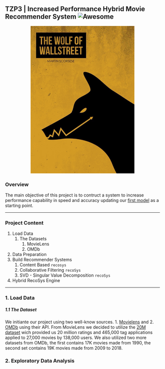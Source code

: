## TZP3 | Increased Performance Hybrid Movie Recommender System ![Awesome](https://awesome.re/badge.svg)


<p align="center"> 
<img src="img/tzp3_img.gif">
</p>

### Overview 
The main objective of this project is to contruct a system to increase performance capability in speed and accuracy updating our [first model](https://columbia.bootcampcontent.com/Zee/movies_rec_project_3) as a starting point.

---
### Project Content
1. Load Data
   1. The Datasets
      1. MovieLens
      2. OMDb
2. Data Preparation 
3. Build Recommender Systems
   1. Content Based `recosys` 
   2. Collaborative Filtering `recoSys`
   3. SVD - Singular Value Decomposition `recoSys`
4. Hybrid RecoSys Engine 
---
### 1. Load Data
##### 1.1 The Dataset 
We initiante our project using two well-know sources. 1. [Movielens](https://grouplens.org/datasets/movielens/) and 2. [OMDb](http://www.omdbapi.com/) using their API. From MovieLens we decided to utilize the [20M dataset](http://files.grouplens.org/datasets/movielens/ml-20m-README.html) wich provided us 20 million ratings and 465,000 tag applications applied to 27,000 movies by 138,000 users. We also utilized two more datasets from OMDb, the first contains 17K  movies made from 1990, the second set contains 19K movies made from 2009 to 2018.

### 2. Exploratory Data Analysis


